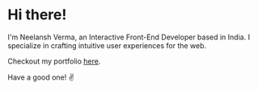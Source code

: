 # Hi there! 

I'm Neelansh Verma, an Interactive Front-End Developer based in India. I specialize in crafting intuitive user experiences for the web.

Checkout my portfolio <a target="_blank" href="https://neelansh.me">here</a>.

Have a good one! ✌️
